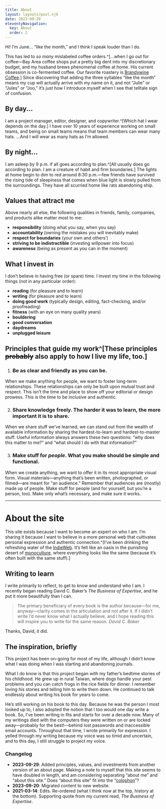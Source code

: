 ```yaml
---
title: About
layout: layouts/post.njk
date: 2023-09-29
eleventyNavigation:
  key: About
  order: 2
---
```

Hi! I’m June... “like the month,” and I think I speak louder than I do.

This has led to *so many* mislabeled coffee orders.^[...when I go out for coffee—Bay Area coffee shops put a pretty big dent into my discretionary budget, and my husband brews phenomenal coffee at home. His current obsession is co-fermented coffee. Our favorite roastery is [Brandywine Coffee](https://www.brandywinecoffeeroasters.com).] Since discovering that adding the three syllables “like the month” means my cup will actually arrive with my name on it, and not “Julie” or “Jules” or “Joo,” it’s just how I introduce myself when I see that telltale sign of confusion.

## By day...
I am a project manager, editor, designer, and copywriter.^[Which hat I wear depends on the day.] I have over 10 years of experience working on small teams, and being on small teams means that team members can wear many hats. ...And I will wear as many hats as I’m allowed.

## By night...
I am asleep by 9 p.m. if all goes according to plan.^[All usually does go according to plan. I am a creature of habit and firm boundaries.] The lights at home begin to dim to red around 8:30 p.m.—few friends have survived the rising tide of sleepiness that comes when blue light is slowly pulled from the surroundings. They have all scurried home like rats abandoning ship.

## Values that attract me
Above nearly all else, the following qualities in friends, family, companies, and products alike matter most to me:
* **responsibility** (doing what you say, when you say)
* **accountability** (owning the mistakes you will inevitably make)
* **respect for boundaries** (your own and others’)
* **striving to be indistractible** (investing willpower into focus)
* **awareness** (being as present as you can in the moment)

## What I invest in
I don’t believe in having free (or spare) time. I invest my time in the following things (not in any particular order):
* **reading** (for pleasure and to learn)
* **writing** (for pleasure and to learn)
* **doing good work** (typically design, editing, fact-checking, and/or proofreading)
* **fitness** (with an eye on many quality years)
* **bouldering**
* **good conversation**
* **daydreams**
* **unplugged leisure**

## Principles that guide my work^[These principles ~~probably~~ also apply to how I live my life, too.]

1. ### Be as clear and friendly as you can be.
  When we make anything for people, we want to foster long-term relationships. These relationships can only be built upon mutual trust and respect. This isn’t the time and place to show off your editorial or design prowess. This is the time to be inclusive and authentic.

2. ### Share knowledge freely. The harder it was to learn, the more important it is to share.
  When we share stuff we’ve learned, we can stand out from the wealth of available information by sharing the hardest-to-learn and hardest-to-master stuff. Useful information always answers these two questions: “why does this matter to me?” and “what should I do with that information?”

3. ### Make stuff for *people*. What you make should be simple and functional.
  When we create anything, we want to offer it in its most appropriate visual form. Visual materials—anything that’s been written, photographed, or filmed—are meant for “an audience.” Remember that audiences are (mostly) made up of people. Make stuff for people (and for yourself, but you’re a person, too). Make only what’s necessary, and make sure it works.

<hr />

# About the site

This site exists because I want to become an expert on who I am. I’m sharing it because I want to believe in a more personal web that cultivates personal expression and authentic connection.^[I’ve been drinking the refreshing water of the [IndieWeb](https://indieweb.org/different). It’s felt like an oasis in the punishing desert of [monoculture](https://indieweb.org/monoculture), where everything looks like the same (because it’s often built with the same stuff).]

## Writing to learn
I write primarily to reflect, to get to know and understand who I am. I recently began reading David C. Baker’s *The Business of Expertise*, and he put it more beautifully than I can.

> The primary beneficiary of every book is the author because—for me, anyway—clarity comes in the articulation and not after it. If I didn’t write I’d never know what I actually believe, and I hope reading this will inspire you to write for the same reason.
<cite>David C. Baker</cite>

Thanks, David, it did.

## The inspiration, briefly
This project has been on-going for most of my life, although I didn’t know what I was doing when I was starting and abandoning journals. 

What I do know is that this project began with my father’s bedtime stories of his childhood. He grew up in rural Taiwan, where dogs handle your pest problems and you can catch frogs in the rice fields for dinner. I remember loving his stories and telling him to write them down. He continued to talk endlessly about writing his book for years to come.

He’s still working on his book to this day. Because he was the person I most looked up to, I also adopted the notion that I too would one day write a book. So, I’ve been writing in fits and starts for over a decade now. Many of my writings died with the computers they were written on or are locked away—probably for the best!—behind lost passwords and inaccessible email accounts. Throughout that time, I wrote primarily for expression. I yelled through my writing because my voice was so timid and uncertain, and to this day, I still struggle to project my voice.

### Changelog
* **2023-09-29**: Added principles, values, and investments from another version of an about page. Making a note to myself that this site seems to have doubled in length, and am considering separating “about me” and “about this site.” Does “about this site” fit into the “[colophon](/colophon)”?
* **2023-09-20**: Migrated content to new website.
* **2021-03-14**: Edits. Re-ordered (what I think now at the top, history at the bottom). Supporting quote from my current read, *The Business of Expertise*.
